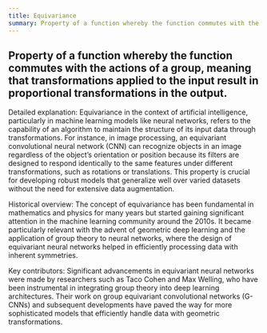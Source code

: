 ```yaml
---
title: Equivariance
summary: Property of a function whereby the function commutes with the actions of a group, meaning that transformations applied to the input result in proportional transformations in the output.
---
```

## Property of a function whereby the function commutes with the actions of a group, meaning that transformations applied to the input result in proportional transformations in the output.

Detailed explanation:
Equivariance in the context of artificial intelligence, particularly in machine learning models like neural networks, refers to the capability of an algorithm to maintain the structure of its input data through transformations. For instance, in image processing, an equivariant convolutional neural network (CNN) can recognize objects in an image regardless of the object’s orientation or position because its filters are designed to respond identically to the same features under different transformations, such as rotations or translations. This property is crucial for developing robust models that generalize well over varied datasets without the need for extensive data augmentation.

Historical overview:
The concept of equivariance has been fundamental in mathematics and physics for many years but started gaining significant attention in the machine learning community around the 2010s. It became particularly relevant with the advent of geometric deep learning and the application of group theory to neural networks, where the design of equivariant neural networks helped in efficiently processing data with inherent symmetries.

Key contributors:
Significant advancements in equivariant neural networks were made by researchers such as Taco Cohen and Max Welling, who have been instrumental in integrating group theory into deep learning architectures. Their work on group equivariant convolutional networks (G-CNNs) and subsequent developments have paved the way for more sophisticated models that efficiently handle data with geometric transformations.